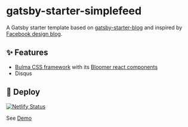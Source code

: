 # gatsby-starter-simplefeed

A Gatsby starter template based on [gatsby-starter-blog](https://github.com/gatsbyjs/gatsby-starter-blog) and inspired by [Facebook design blog](https://facebook.design/).

## ✨ Features

- [Bulma CSS framework](https://github.com/jgthms/bulma) with its [Bloomer react components](https://github.com/AlgusDark/bloomer)
- Disqus

## 🚀 Deploy
[![Netlify Status](https://api.netlify.com/api/v1/badges/e19e2fe8-c7ab-4e46-92b7-2106cb6e0097/deploy-status)](https://app.netlify.com/sites/gatsby-starter-simplefeed/deploys)

See [Demo](https://gatsby-starter-simplefeed.netlify.com)
